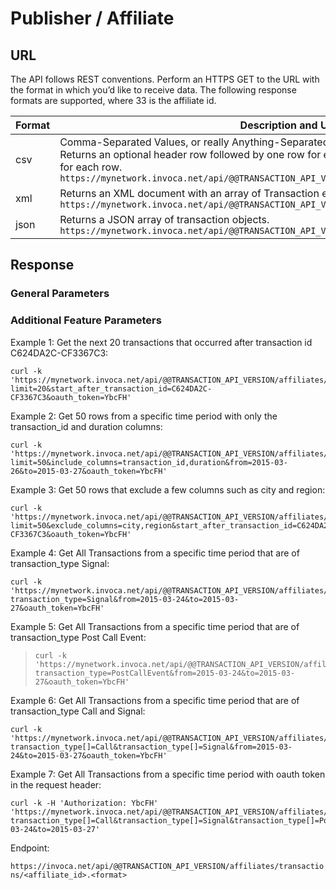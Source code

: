 Publisher / Affiliate
=====================

URL
---

The API follows REST conventions. Perform an HTTPS GET to the URL with
the format in which you’d like to receive data. The following response
formats are supported, where 33 is the affiliate id.

<table>
<colgroup>
<col style="width: 16%" />
<col style="width: 83%" />
</colgroup>
<thead>
<tr class="header">
<th>Format</th>
<th>Description and URL</th>
</tr>
</thead>
<tbody>
<tr class="odd">
<td>csv</td>
<td>Comma-Separated Values, or really Anything-Separated Values (see column_separator= below). Returns an optional header row followed by one row for each transaction, with delimited values for each row. <code>https://mynetwork.invoca.net/api/@@TRANSACTION_API_VERSION/affiliates/transactions/33.csv</code></td>
</tr>
<tr class="even">
<td>xml</td>
<td>Returns an XML document with an array of Transaction elements. <code>https://mynetwork.invoca.net/api/@@TRANSACTION_API_VERSION/affiliates/transactions/33.xml</code></td>
</tr>
<tr class="odd">
<td>json</td>
<td>Returns a JSON array of transaction objects. <code>https://mynetwork.invoca.net/api/@@TRANSACTION_API_VERSION/affiliates/transactions/33.json</code></td>
</tr>
</tbody>
</table>

Response
--------

### General Parameters

### Additional Feature Parameters

Example 1: Get the next 20 transactions that occurred after transaction
id C624DA2C-CF3367C3:

    curl -k 'https://mynetwork.invoca.net/api/@@TRANSACTION_API_VERSION/affiliates/transactions/33.csv?limit=20&start_after_transaction_id=C624DA2C-CF3367C3&oauth_token=YbcFH'

Example 2: Get 50 rows from a specific time period with only the
transaction\_id and duration columns:

    curl -k 'https://mynetwork.invoca.net/api/@@TRANSACTION_API_VERSION/affiliates/transactions/33.csv?limit=50&include_columns=transaction_id,duration&from=2015-03-26&to=2015-03-27&oauth_token=YbcFH'

Example 3: Get 50 rows that exclude a few columns such as city and
region:

    curl -k 'https://mynetwork.invoca.net/api/@@TRANSACTION_API_VERSION/affiliates/transactions/33.csv?limit=50&exclude_columns=city,region&start_after_transaction_id=C624DA2C-CF3367C3&oauth_token=YbcFH'

Example 4: Get All Transactions from a specific time period that are of
transaction\_type Signal:

    curl -k 'https://mynetwork.invoca.net/api/@@TRANSACTION_API_VERSION/affiliates/transactions/33.csv?transaction_type=Signal&from=2015-03-24&to=2015-03-27&oauth_token=YbcFH'

Example 5: Get All Transactions from a specific time period that are of
transaction\_type Post Call Event:

>     curl -k 'https://mynetwork.invoca.net/api/@@TRANSACTION_API_VERSION/affiliates/transactions/33.csv?transaction_type=PostCallEvent&from=2015-03-24&to=2015-03-27&oauth_token=YbcFH'

Example 6: Get All Transactions from a specific time period that are of
transaction\_type Call and Signal:

    curl -k 'https://mynetwork.invoca.net/api/@@TRANSACTION_API_VERSION/affiliates/transactions/33.csv?transaction_type[]=Call&transaction_type[]=Signal&from=2015-03-24&to=2015-03-27&oauth_token=YbcFH'

Example 7: Get All Transactions from a specific time period with oauth
token in the request header:

    curl -k -H 'Authorization: YbcFH' 'https://mynetwork.invoca.net/api/@@TRANSACTION_API_VERSION/affiliates/transactions/33.csv?transaction_type[]=Call&transaction_type[]=Signal&transaction_type[]=PostCallEVent&from=2015-03-24&to=2015-03-27'

Endpoint:

`https://invoca.net/api/@@TRANSACTION_API_VERSION/affiliates/transactions/<affiliate_id>.<format>`
